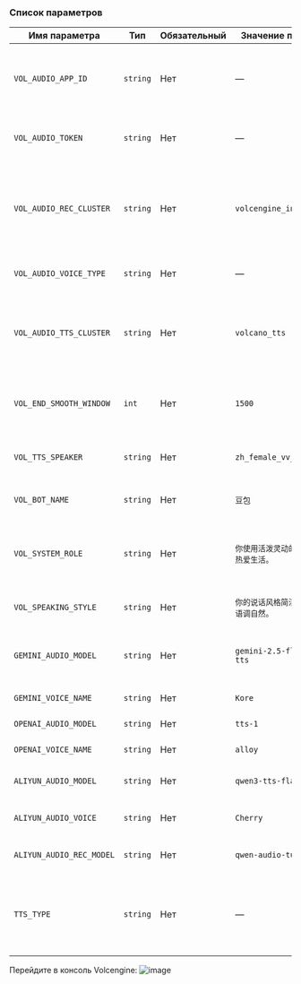 ### Список параметров

| Имя параметра            | Тип      | Обязательный | Значение по умолчанию          | Описание                                                                                                                                                                                         |
|--------------------------|----------|--------------|--------------------------------|--------------------------------------------------------------------------------------------------------------------------------------------------------------------------------------------------|
| `VOL_AUDIO_APP_ID`       | `string` | Нет          | —                              | **App ID** аудиосервиса Volcengine. Получите его в [консоли Volcengine](https://console.volcengine.com/).                                                                                        |
| `VOL_AUDIO_TOKEN`        | `string` | Нет          | —                              | **Access Token** для аутентификации в Volcengine.                                                                                                                                                |
| `VOL_AUDIO_REC_CLUSTER`  | `string` | Нет          | `volcengine_input_common`      | Кластер **распознавания речи** Volcengine. См. [документацию по модели распознавания речи](https://www.volcengine.com/docs/6561/80816).                                                          |
| `VOL_AUDIO_VOICE_TYPE`   | `string` | Нет          | —                              | Тип **голоса** для синтеза речи Volcengine.                                                                                                                                                      |
| `VOL_AUDIO_TTS_CLUSTER`  | `string` | Нет          | `volcano_tts`                  | Кластер **синтеза речи (TTS)** Volcengine. Возможные значения:<br>• [volcano_tts](https://www.volcengine.com/docs/6561/1257584)<br>• [volcano_icl](https://www.volcengine.com/docs/6561/1305191) |
| `VOL_END_SMOOTH_WINDOW`  | `int`    | Нет          | `1500`                         | Время сглаживания окончания аудиопотока (в миллисекундах).                                                                                                                                       |
| `VOL_TTS_SPEAKER`        | `string` | Нет          | `zh_female_vv_jupiter_bigtts`  | Имя **диктора (speaker)** по умолчанию для Volcengine TTS.                                                                                                                                       |
| `VOL_BOT_NAME`           | `string` | Нет          | `豆包`                           | Имя **бота** при использовании Volcengine.                                                                                                                                                       |
| `VOL_SYSTEM_ROLE`        | `string` | Нет          | `你使用活泼灵动的女声，性格开朗，热爱生活。`        | Описание **роли системы**, определяющее личность голосового помощника.                                                                                                                           |
| `VOL_SPEAKING_STYLE`     | `string` | Нет          | `你的说话风格简洁明了，语速适中，语调自然。`        | Описание **стиля речи** голосового помощника.                                                                                                                                                    |
| `GEMINI_AUDIO_MODEL`     | `string` | Нет          | `gemini-2.5-flash-preview-tts` | Аудиомодель Gemini, используемая для синтеза речи.                                                                                                                                               |
| `GEMINI_VOICE_NAME`      | `string` | Нет          | `Kore`                         | Имя **голоса** для Gemini.                                                                                                                                                                       |
| `OPENAI_AUDIO_MODEL`     | `string` | Нет          | `tts-1`                        | Модель **синтеза речи OpenAI**.                                                                                                                                                                  |
| `OPENAI_VOICE_NAME`      | `string` | Нет          | `alloy`                        | Имя **голоса OpenAI**.                                                                                                                                                                           |
| `ALIYUN_AUDIO_MODEL`     | `string` | Нет          | `qwen3-tts-flash`              | Модель **синтеза речи (TTS)** Aliyun (Qwen).                                                                                                                                                     |
| `ALIYUN_AUDIO_VOICE`     | `string` | Нет          | `Cherry`                       | Имя **диктора** для синтеза речи в Aliyun.                                                                                                                                                       |
| `ALIYUN_AUDIO_REC_MODEL` | `string` | Нет          | `qwen-audio-turbo-latest`      | Модель **распознавания речи** Aliyun.                                                                                                                                                            |
| `TTS_TYPE`               | `string` | Нет          | —                              | Тип используемого TTS сервиса. Возможные значения: `vol`, `gemini`, `openai`, `aliyun`.                                                                                                          |

Перейдите в консоль Volcengine:
![image](https://github.com/user-attachments/assets/6261ee3c-2632-427d-a95e-85e55d85d971)

